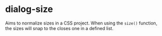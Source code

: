 # dialog-size

Aims to normalize sizes in a CSS project. When using the `size()` function, the sizes will snap to the closes one in a defined list.
